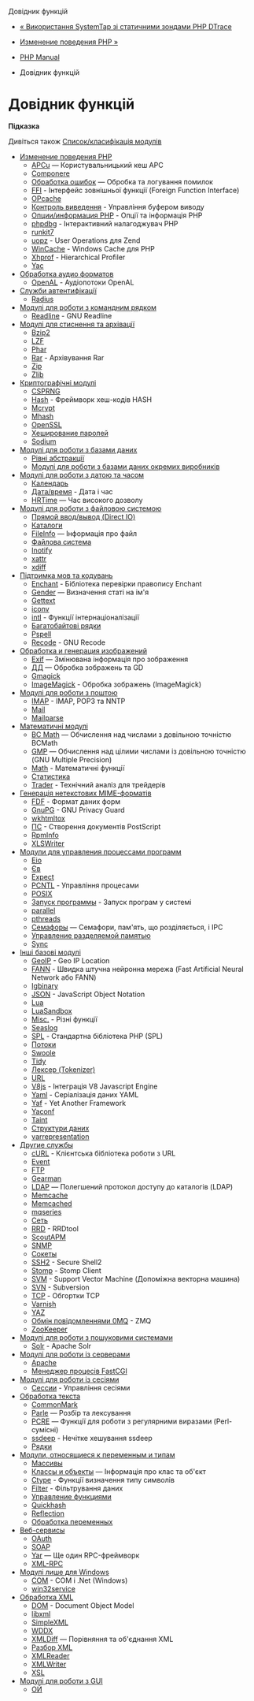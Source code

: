 Довідник функцій

-   [« Використання SystemTap зі статичними зондами PHP DTrace](features.dtrace.systemtap.html)
    
-   [Изменение поведения PHP »](refs.basic.php.html)
    
-   [PHP Manual](index.html)
    
-   Довідник функцій
    

# Довідник функцій

**Підказка**

Дивіться також [Список/класифікація модулів](extensions.html)

-   [Изменение поведения PHP](refs.basic.php.html)
    -   [APCu](book.apcu.html) — Користувальницький кеш APC
    -   [Componere](book.componere.html)
    -   [Обработка ошибок](book.errorfunc.html) — Обробка та логування помилок
    -   [FFI](book.ffi.html) - Інтерфейс зовнішньої функції (Foreign Function Interface)
    -   [OPcache](book.opcache.html)
    -   [Контроль виведення](book.outcontrol.html) - Управління буфером виводу
    -   [Опции/информация PHP](book.info.html) - Опції та інформація PHP
    -   [phpdbg](book.phpdbg.html) - Інтерактивний налагоджувач PHP
    -   [runkit7](book.runkit7.html)
    -   [uopz](book.uopz.html) - User Operations для Zend
    -   [WinCache](book.wincache.html) - Windows Cache для PHP
    -   [Xhprof](book.xhprof.html) - Hierarchical Profiler
    -   [Yac](book.yac.html)
-   [Обработка аудио форматов](refs.utilspec.audio.html)
    -   [OpenAL](book.openal.html) - Аудіопотоки OpenAL
-   [Служби автентифікації](refs.remote.auth.html)
    -   [Radius](book.radius.html)
-   [Модулі для роботи з командним рядком](refs.utilspec.cmdline.html)
    -   [Readline](book.readline.html) - GNU Readline
-   [Модулі для стиснення та архівації](refs.compression.html)
    -   [Bzip2](book.bzip2.html)
    -   [LZF](book.lzf.html)
    -   [Phar](book.phar.html)
    -   [Rar](book.rar.html) - Архівування Rar
    -   [Zip](book.zip.html)
    -   [Zlib](book.zlib.html)
-   [Криптографічні модулі](refs.crypto.html)
    -   [CSPRNG](book.csprng.html)
    -   [Hash](book.hash.html) - Фреймворк хеш-кодів HASH
    -   [Mcrypt](book.mcrypt.html)
    -   [Mhash](book.mhash.html)
    -   [OpenSSL](book.openssl.html)
    -   [Хеширование паролей](book.password.html)
    -   [Sodium](book.sodium.html)
-   [Модулі для роботи з базами даних](refs.database.html)
    -   [Рівні абстракції](refs.database.abstract.html)
    -   [Модулі для роботи з базами даних окремих виробників](refs.database.vendors.html)
-   [Модулі для роботи з датою та часом](refs.calendar.html)
    -   [Календарь](book.calendar.html)
    -   [Дата/время](book.datetime.html) - Дата і час
    -   [HRTime](book.hrtime.html) — Час високого дозволу
-   [Модулі для роботи з файловою системою](refs.fileprocess.file.html)
    -   [Прямой ввод/вывод (Direct IO)](book.dio.html)
    -   [Каталоги](book.dir.html)
    -   [FileInfo](book.fileinfo.html) — Інформація про файл
    -   [Файлова система](book.filesystem.html)
    -   [Inotify](book.inotify.html)
    -   [xattr](book.xattr.html)
    -   [xdiff](book.xdiff.html)
-   [Підтримка мов та кодувань](refs.international.html)
    -   [Enchant](book.enchant.html) - Бібліотека перевірки правопису Enchant
    -   [Gender](book.gender.html) — Визначення статі на ім'я
    -   [Gettext](book.gettext.html)
    -   [iconv](book.iconv.html)
    -   [intl](book.intl.html) - Функції інтернаціоналізації
    -   [Багатобайтові рядки](book.mbstring.html)
    -   [Pspell](book.pspell.html)
    -   [Recode](book.recode.html) - GNU Recode
-   [Обработка и генерация изображений](refs.utilspec.image.html)
    -   [Exif](book.exif.html) — Змінювана інформація про зображення
    -   [ДД](book.image.html) — Обробка зображень та GD
    -   [Gmagick](book.gmagick.html)
    -   [ImageMagick](book.imagick.html) - Обробка зображень (ImageMagick)
-   [Модулі для роботи з поштою](refs.remote.mail.html)
    -   [IMAP](book.imap.html) - IMAP, POP3 та NNTP
    -   [Mail](book.mail.html)
    -   [Mailparse](book.mailparse.html)
-   [Математичні модулі](refs.math.html)
    -   [BC Math](book.bc.html) — Обчислення над числами з довільною точністю BCMath
    -   [GMP](book.gmp.html) — Обчислення над цілими числами із довільною точністю (GNU Multiple Precision)
    -   [Math](book.math.html) - Математичні функції
    -   [Статистика](book.stats.html)
    -   [Trader](book.trader.html) - Технічний аналіз для трейдерів
-   [Генерація нетекстових MIME-форматів](refs.utilspec.nontext.html)
    -   [FDF](book.fdf.html) - Формат даних форм
    -   [GnuPG](book.gnupg.html) - GNU Privacy Guard
    -   [wkhtmltox](book.wkhtmltox.html)
    -   [ПС](book.ps.html) - Створення документів PostScript
    -   [RpmInfo](book.rpminfo.html)
    -   [XLSWriter](book.xlswriter.html)
-   [Модули для управления процессами программ](refs.fileprocess.process.html)
    -   [Eio](book.eio.html)
    -   [Єв](book.ev.html)
    -   [Expect](book.expect.html)
    -   [PCNTL](book.pcntl.html) - Управління процесами
    -   [POSIX](book.posix.html)
    -   [Запуск программы](book.exec.html) - Запуск програм у системі
    -   [parallel](book.parallel.html)
    -   [pthreads](book.pthreads.html)
    -   [Семафоры](book.sem.html) — Семафори, пам'ять, що розділяється, і IPC
    -   [Управление разделяемой памятью](book.shmop.html)
    -   [Sync](book.sync.html)
-   [Інші базові модулі](refs.basic.other.html)
    -   [GeoIP](book.geoip.html) - Geo IP Location
    -   [FANN](book.fann.html) - Швидка штучна нейронна мережа (Fast Artificial Neural Network або FANN)
    -   [Igbinary](book.igbinary.html)
    -   [JSON](book.json.html) - JavaScript Object Notation
    -   [Lua](book.lua.html)
    -   [LuaSandbox](book.luasandbox.html)
    -   [Misc.](book.misc.html) - Різні функції
    -   [Seaslog](book.seaslog.html)
    -   [SPL](book.spl.html) - Стандартна бібліотека PHP (SPL)
    -   [Потоки](book.stream.html)
    -   [Swoole](book.swoole.html)
    -   [Tidy](book.tidy.html)
    -   [Лексер (Tokenizer)](book.tokenizer.html)
    -   [URL](book.url.html)
    -   [V8js](book.v8js.html) - Інтеграція V8 Javascript Engine
    -   [Yaml](book.yaml.html) - Серіалізація даних YAML
    -   [Yaf](book.yaf.html) - Yet Another Framework
    -   [Yaconf](book.yaconf.html)
    -   [Taint](book.taint.html)
    -   [Структури даних](book.ds.html)
    -   [varrepresentation](book.var_representation.html)
-   [Другие службы](refs.remote.other.html)
    -   [cURL](book.curl.html) - Клієнтська бібліотека роботи з URL
    -   [Event](book.event.html)
    -   [FTP](book.ftp.html)
    -   [Gearman](book.gearman.html)
    -   [LDAP](book.ldap.html) — Полегшений протокол доступу до каталогів (LDAP)
    -   [Memcache](book.memcache.html)
    -   [Memcached](book.memcached.html)
    -   [mqseries](book.mqseries.html)
    -   [Сеть](book.network.html)
    -   [RRD](book.rrd.html) - RRDtool
    -   [ScoutAPM](book.scoutapm.html)
    -   [SNMP](book.snmp.html)
    -   [Сокеты](book.sockets.html)
    -   [SSH2](book.ssh2.html) - Secure Shell2
    -   [Stomp](book.stomp.html) - Stomp Client
    -   [SVM](book.svm.html) - Support Vector Machine (Допоміжна векторна машина)
    -   [SVN](book.svn.html) - Subversion
    -   [TCP](book.tcpwrap.html) - Обгортки TCP
    -   [Varnish](book.varnish.html)
    -   [YAZ](book.yaz.html)
    -   [Обмін повідомленнями 0MQ](book.zmq.html) - ZMQ
    -   [ZooKeeper](book.zookeeper.html)
-   [Модулі для роботи з пошуковими системами](refs.search.html)
    -   [Solr](book.solr.html) - Apache Solr
-   [Модулі для роботи із серверами](refs.utilspec.server.html)
    -   [Apache](book.apache.html)
    -   [Менеджер процесів FastCGI](book.fpm.html)
-   [Модулі для роботи із сесіями](refs.basic.session.html)
    -   [Сессии](book.session.html) - Управління сесіями
-   [Обработка текста](refs.basic.text.html)
    -   [CommonMark](book.cmark.html)
    -   [Parle](book.parle.html) — Розбір та лексування
    -   [PCRE](book.pcre.html) — Функції для роботи з регулярними виразами (Perl-сумісні)
    -   [ssdeep](book.ssdeep.html) - Нечітке хешування ssdeep
    -   [Рядки](book.strings.html)
-   [Модули, относящиеся к переменным и типам](refs.basic.vartype.html)
    -   [Массивы](book.array.html)
    -   [Классы и объекты](book.classobj.html) — Інформація про клас та об'єкт
    -   [Ctype](book.ctype.html) - Функції визначення типу символів
    -   [Filter](book.filter.html) - Фільтрування даних
    -   [Управление функциями](book.funchand.html)
    -   [Quickhash](book.quickhash.html)
    -   [Reflection](book.reflection.html)
    -   [Обработка переменных](book.var.html)
-   [Веб-сервисы](refs.webservice.html)
    -   [OAuth](book.oauth.html)
    -   [SOAP](book.soap.html)
    -   [Yar](book.yar.html) — Ще один RPC-фреймворк
    -   [XML-RPC](book.xmlrpc.html)
-   [Модулі лише для Windows](refs.utilspec.windows.html)
    -   [COM](book.com.html) - COM і .Net (Windows)
    -   [win32service](book.win32service.html)
-   [Обработка XML](refs.xml.html)
    -   [DOM](book.dom.html) - Document Object Model
    -   [libxml](book.libxml.html)
    -   [SimpleXML](book.simplexml.html)
    -   [WDDX](book.wddx.html)
    -   [XMLDiff](book.xmldiff.html) — Порівняння та об'єднання XML
    -   [Разбор XML](book.xml.html)
    -   [XMLReader](book.xmlreader.html)
    -   [XMLWriter](book.xmlwriter.html)
    -   [XSL](book.xsl.html)
-   [Модулі для роботи з GUI](refs.ui.html)
    -   [ОЙ](book.ui.html)
